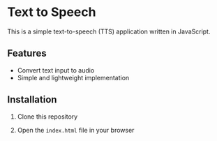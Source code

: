 # Text to Speech

This is a simple text-to-speech (TTS) application written in JavaScript.

## Features

- Convert text input to audio
- Simple and lightweight implementation

## Installation

1. Clone this repository

2. Open the `index.html` file in your browser
